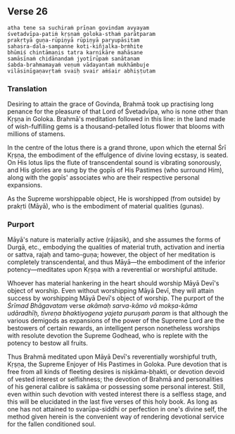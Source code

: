 ## Verse 26

    atha tene sa suchiraṁ prīṇan govindam avyayam
    śvetadvīpa-patiṁ kṛṣṇaṁ goloka-sthaṁ parātparam
    prakṛtyā guṇa-rūpiṇyā rūpiṇyā paryupāsitam
    sahasra-dala-sampanne koti-kiñjalka-bṛṁhite
    bhūmiś chintāmaṇis tatra karṇikāre mahāsane
    samāsīnaṁ chidānandaṁ jyotīrūpaṁ sanātanam
    śabda-brahmamayaṁ veṇuṁ vādayantaṁ mukhāmbuje
    vilāsinīgaṇavṛtaṁ svaiḥ svair aṁśair abhiṣṭutam

### Translation

Desiring to attain the grace of Govinda, Brahmā took up practising long penance for the pleasure of that Lord of Śvetadvīpa, who is none other than Kṛṣṇa in Goloka. Brahmā's meditation followed in this line: in the land made of wish-fulfilling gems is a thousand-petalled lotus flower that blooms with millions of stamens.

In the centre of the lotus there is a grand throne, upon which the eternal Śrī Kṛṣṇa, the embodiment of the effulgence of divine loving ecstasy, is seated. On His lotus lips the flute of transcendental sound is vibrating sonorously, and His glories are sung by the gopīs of His Pastimes (who surround Him), along with the gopīs' associates who are their respective personal expansions.

As the Supreme worshippable object, He is worshipped (from outside) by prakṛti (Māyā), who is the embodiment of material qualities (gunas).

### Purport

Māyā's nature is materially active (rājasik), and she assumes the forms of Durgā, etc., embodying the qualities of material truth, activation and inertia or sattva, rajaḥ and tamo-guṇa; however, the object of her meditation is completely transcendental, and thus Māyā—the embodiment of the inferior potency—meditates upon Kṛṣṇa with a reverential or worshipful attitude.

Whoever has material hankering in the heart should worship Māyā Devī's object of worship. Even without worshipping Māyā Devī, they will attain success by worshipping Māyā Devī's object of worship. The purport of the *Śrīmad Bhāgavatam* verse *akāmaḥ sarva-kāmo vā mokṣa-kāma udāradhīḥ, tīvreṇa bhaktiyogena yajeta puruṣaṁ param* is that although the various demigods as expansions of the power of the Supreme Lord are the bestowers of certain rewards, an intelligent person nonetheless worships with resolute devotion the Supreme Godhead, who is replete with the potency to bestow all fruits.

Thus Brahmā meditated upon Māyā Devī's reverentially worshipful truth, Kṛṣṇa, the Supreme Enjoyer of His Pastimes in Goloka. Pure devotion that is free from all kinds of fleeting desires is niṣkāma-bḥakti, or devotion devoid of vested interest or selfishness; the devotion of Brahmā and personalities of his general calibre is sakāma or possessing some personal interest. Still, even within such devotion with vested interest there is a selfless stage, and this will be elucidated in the last five verses of this holy book. As long as one has not attained to svarūpa-siddhi or perfection in one's divine self, the method given herein is the convenient way of rendering devotional service for the fallen conditioned soul.
